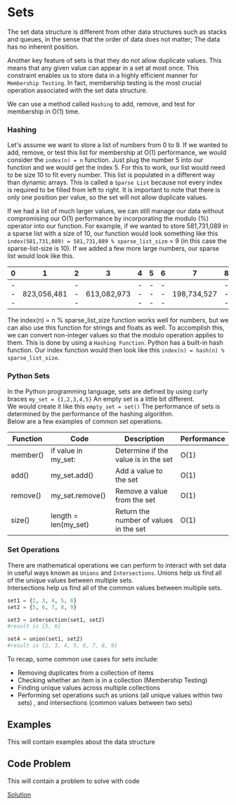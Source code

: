 # Sets

The set data structure is different from other data structures such as stacks and queues, 
in the sense that the order of data does not matter; The data has no inherent position.

Another key feature of sets is that they do not allow duplicate values. 
This means that any given value can appear in a set at most once. 
This constraint enables us to store data in a highly efficient manner for `Membership Testing`. 
In fact, membership testing is the most crucial operation associated with the set data structure.

We can use a method called `Hashing` to add, remove, and test for membership in O(1) time.

### Hashing

Let's assume we want to store a list of numbers from 0 to 9. If we wanted to add, remove, 
or test this list for membership at O(1) performance, we would consider the ```index(n) = n``` function.
Just plug the number 5 into our function and we would get the index 5. For this to work, our list would need to be size 10
to fit every number. This list is populated in a different way than dynamic arrays. This is called a `Sparse List` because
not every index is required to be filled from left to right. It is important to note that there is only one position per value,
so the set will not allow duplicate values.

If we had a list of much larger values, we can still manage our data without compromising our O(1) performance by incorporating
the modulo (%) operator into our function. For example, if we wanted to store 581,731,089 in a sparse list with a size of 10,
our function would look something like this ```index(581,731,089) = 581,731,089 % sparse_list_size``` = 9 (in this case the sparse-list-size is 10).
If we added a few more large numbers, our sparse list would look like this. 

|   0   |   1   |   2   |   3   |   4   |   5   |   6   |   7   |   8   |   9   |
|  ---  |  ---  |  ---  |  ---  |  ---  |  ---  |  ---  |  ---  |  ---  |  ---  |
|  ---  |  823,056,481  |  ---  |  613,082,973  |  ---  |  ---  |  ---  |  198,734,527  |  ---  |  581,731,089  |

The index(n) = n % sparse_list_size function works well for numbers, but we can also use this function for strings and floats as well.
To accomplish this, we can convert non-integer values so that the modulo operation applies to them. This is done by using a `Hashing Function`. Python has a built-in hash function. Our index function would then look like this ```index(n) = hash(n) % sparse_list_size```.

### Python Sets

In the Python programming language, sets are defined by using curly braces ```my_set = {1,2,3,4,5}```
An empty set is a little bit different.\
We would create it like this ```empty_set = set()```
The performance of sets is determined by the performance of the hashing algorithm.\
Below are a few examples of common set operations.

| Function | Code | Description | Performance |
|  ---  |  ---  |  ---  |  ---  |
|  member()  |  if value in my_set:  |  Determine if the value is in the set  |  O(1) |
|  add()  |  my_set.add()  |  Add a value to the set  |  O(1)  |
|  remove()  |  my_set.remove()  |  Remove a value from the set  |  O(1)  |
|  size()  |  length = len(my_set)  |  Return the number of values in the set  |  O(1)  |

### Set Operations

There are mathematical operations we can perform to interact with set data in useful ways known as `Unions` and `Intersections`.
Unions help us find all of the unique values between multiple sets.\
Intersections help us find all of the common values between multiple sets.

```Python
set1 = {2, 3, 4, 5, 6}
set2 = {5, 6, 7, 8, 9}

set3 = intersection(set1, set2)
#result is {5, 6}

set4 = union(set1, set2)
#result is {2, 3, 4, 5, 6, 7, 8, 9}
```

To recap, some common use cases for sets include:

* Removing duplicates from a collection of items
* Checking whether an item is in a collection (Membership Testing)
* Finding unique values across multiple collections
* Performing set operations such as unions (all unique values within two sets) , and intersections (common values between two sets)

## Examples

This will contain examples about the data structure

## Code Problem

This will contain a problem to solve with code

[Solution](set-solution.py)

